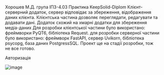 Хорошев М.Д. група ІПЗ-4.03
Практика KeepSolid-Diplom
Клієнт-серверний додаток, сервер відповідає за збереження, відображення даних клієнта. Клієнтська частина дозволяє переглядати, редагувати та додавати дані.
Додаток схожий на хмарні додатки для збереження медіа-даних
Для розробки клієнтської частини було використано: фреймворки PyQT6, бібліотека Request.
для розробки серверної частини було використано: фреймворк FastAPI, сервер Uvikorn,   бібліотека psycopg, база даних PostgressSQL.
Проект ще на стадії розробки, тож не все готово.

Авторизація

![image]([Snipaste_2025-02-10_19-29-08.png](https://github.com/Frizx100/Kinlane-main/blob/main/screen/Snipaste_2025-02-10_19-29-08.png))

